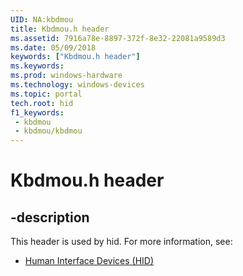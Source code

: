 ```yaml
---
UID: NA:kbdmou
title: Kbdmou.h header
ms.assetid: 7916a78e-8897-372f-8e32-22081a9589d3
ms.date: 05/09/2018
keywords: ["Kbdmou.h header"]
ms.keywords: 
ms.prod: windows-hardware
ms.technology: windows-devices
ms.topic: portal
tech.root: hid
f1_keywords:
 - kbdmou
 - kbdmou/kbdmou
---
```


# Kbdmou.h header


## -description

This header is used by hid. For more information, see:

- [Human Interface Devices (HID)](../_hid/index.md)

